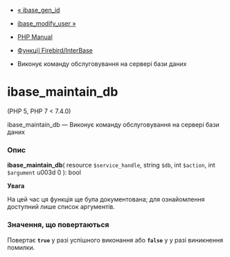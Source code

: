- [« ibase_gen_id](function.ibase-gen-id.md)
- [ibase_modify_user »](function.ibase-modify-user.md)

- [PHP Manual](index.md)
- [Функції Firebird/InterBase](ref.ibase.md)
- Виконує команду обслуговування на сервері бази даних

# ibase_maintain_db

(PHP 5, PHP 7 \< 7.4.0)

ibase_maintain_db — Виконує команду обслуговування на сервері бази
даних

### Опис

**ibase_maintain_db**(
resource `$service_handle`,
string `$db`,
int `$action`,
int `$argument` u003d 0
): bool

**Увага**

На цей час ця функція ще була документована; для
ознайомлення доступний лише список аргументів.

### Значення, що повертаються

Повертає **`true`** у разі успішного виконання або **`false`** у
у разі виникнення помилки.

